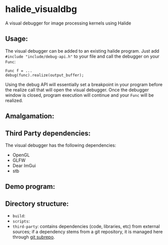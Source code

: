 # halide_visualdbg
A visual debugger for image processing kernels using Halide

## Usage:
The visual debugger can be added to an existing halide program. Just add `#include "include/debug-api.h"` to your file and call the debugger on your `Func`:
```
Func f = ...
debug(func).realize(output_buffer);
```
Using the debug API will essentially set a breakpoint in your program before the realize call that will open the visual debugger. Once the debugger window is closed, 
program execution will continue and your `Func` will be realized. 

## Amalgamation:

## Third Party dependencies:
The visual debugger has the following dependencies:
- OpenGL
- GLFW
- Dear ImGui
- stb

## Demo program:

## Directory structure:

- `build`:
- `scripts`:
- `third-party`: contains dependencies (code, libraries, etc) from external sources; if a dependency stems from a git repository, it is managed here through [git subrepo](https://github.com/ingydotnet/git-subrepo).
